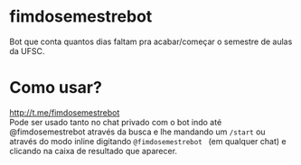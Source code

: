 # fimdosemestrebot
Bot que conta quantos dias faltam pra acabar/começar o semestre de aulas da UFSC.

# Como usar?
http://t.me/fimdosemestrebot  
Pode ser usado tanto no chat privado com o bot indo até @fimdosemestrebot através da busca e lhe mandando um `/start` ou através do modo inline digitando `@fimdosemestrebot ` (em qualquer chat) e clicando na caixa de resultado que aparecer.
